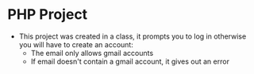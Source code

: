 # PHP Project
- This project was created in a class, it prompts you to log in otherwise you will have to create an account:
  - The email only allows gmail accounts
  - If email doesn't contain a gmail account, it gives out an error
 
